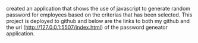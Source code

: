 created an application that shows the use of javascript to generate random password for employees based on the criterias that has been selected.
This project is deployed to github and below are the links to both my github and the url (http://127.0.0.1:5507/index.html) of the  password geneator application.